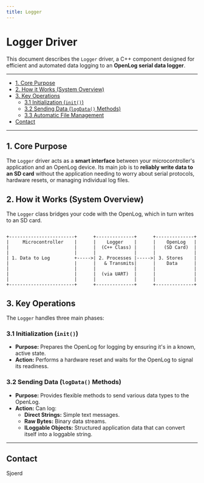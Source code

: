 ```yaml
---
title: Logger
---
```

# Logger Driver

This document describes the `Logger` driver, a C++ component designed for efficient and automated data logging to an **OpenLog serial data logger**.

---

<!--TOC-->

* [1. Core Purpose](#1-core-purpose)
* [2. How it Works (System Overview)](#2-how-it-works-system-overview)
* [3. Key Operations](#3-key-operations)
  * [3.1 Initialization (`init()`)](#31-initialization-init)
  * [3.2 Sending Data (`logData()` Methods)](#32-sending-data-logdata-methods)
  * [3.3 Automatic File Management](#33-automatic-file-management)
* [Contact](#contact)

<!--TOC-->

---

## 1. Core Purpose

The `Logger` driver acts as a **smart interface** between your microcontroller's application and an OpenLog device. Its main job is to **reliably write data to an SD card** without the application needing to worry about serial protocols, hardware resets, or managing individual log files.

## 2. How it Works (System Overview)

The `Logger` class bridges your code with the OpenLog, which in turn writes to an SD card.

```
      
+------------------------+      +--------------+      +--------------+
|     Microcontroller    |      |    Logger    |      |    OpenLog   |
|                        |      |  (C++ Class) |      |   (SD Card)  |
|                        |      |              |      |              |
| 1. Data to Log         +----->| 2. Processes |----->| 3. Stores    |
|                        |      |   & Transmits|      |    Data      |
|                        |      |              |      |              |
|                        |      |  (via UART)  |      |              |
|                        |      |              |      |              |
+------------------------+      +--------------+      +--------------+
```

## 3. Key Operations

The `Logger` handles three main phases:

### 3.1 Initialization (`init()`)

* **Purpose:** Prepares the OpenLog for logging by ensuring it's in a known, active state.
* **Action:** Performs a hardware reset and waits for the OpenLog to signal its readiness.

### 3.2 Sending Data (`logData()` Methods)

* **Purpose:** Provides flexible methods to send various data types to the OpenLog.
* **Action:** Can log:
  * **Direct Strings:** Simple text messages.
  * **Raw Bytes:** Binary data streams.
  * **ILoggable Objects:** Structured application data that can convert itself into a loggable string.

---

## Contact

Sjoerd
